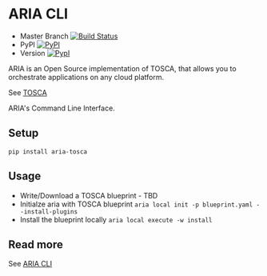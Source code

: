 # ARIA CLI

* Master Branch [![Build Status](https://travis-ci.org/aria-tosca/aria-cli.svg?branch=master)](https://travis-ci.org/aria-tosca/aria-cli)
* PyPI [![PyPI](http://img.shields.io/pypi/dm/cloudify.svg)](http://img.shields.io/pypi/dm/cloudify.svg)
* Version [![PypI](http://img.shields.io/pypi/v/cloudify.svg)](http://img.shields.io/pypi/v/cloudify.svg)

ARIA is an Open Source implementation of TOSCA, that allows you to orchestrate applications on any cloud platform.

See [TOSCA](http://docs.oasis-open.org/tosca/TOSCA/v1.0/os/TOSCA-v1.0-os.html)

ARIA's Command Line Interface.

## Setup

`pip install aria-tosca`

## Usage

* Write/Download a TOSCA blueprint - TBD
* Initialze aria with TOSCA blueprint `aria local init -p blueprint.yaml --install-plugins`
* Install the blueprint locally `aria local execute -w install`

## Read more

See [ARIA CLI](http://aria-cli.readthedocs.org/en/latest/)
